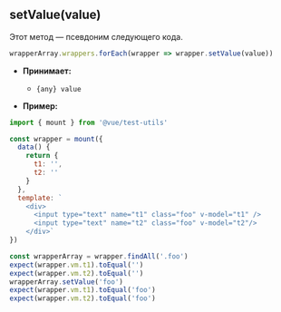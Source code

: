 ## setValue(value)

Этот метод — псевдоним следующего кода.

```js
wrapperArray.wrappers.forEach(wrapper => wrapper.setValue(value))
```

- **Принимает:**

  - `{any} value`

- **Пример:**

```js
import { mount } from '@vue/test-utils'

const wrapper = mount({
  data() {
    return {
      t1: '',
      t2: ''
    }
  },
  template: `
    <div>
      <input type="text" name="t1" class="foo" v-model="t1" />
      <input type="text" name="t2" class="foo" v-model="t2"/>
    </div>`
})

const wrapperArray = wrapper.findAll('.foo')
expect(wrapper.vm.t1).toEqual('')
expect(wrapper.vm.t2).toEqual('')
wrapperArray.setValue('foo')
expect(wrapper.vm.t1).toEqual('foo')
expect(wrapper.vm.t2).toEqual('foo')
```
